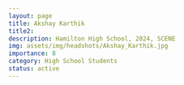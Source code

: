 ```yaml
---
layout: page
title: Akshay Karthik
title2:  
description: Hamilton High School, 2024, SCENE
img: assets/img/headshots/Akshay_Karthik.jpg
importance: 8
category: High School Students
status: active
---
```



